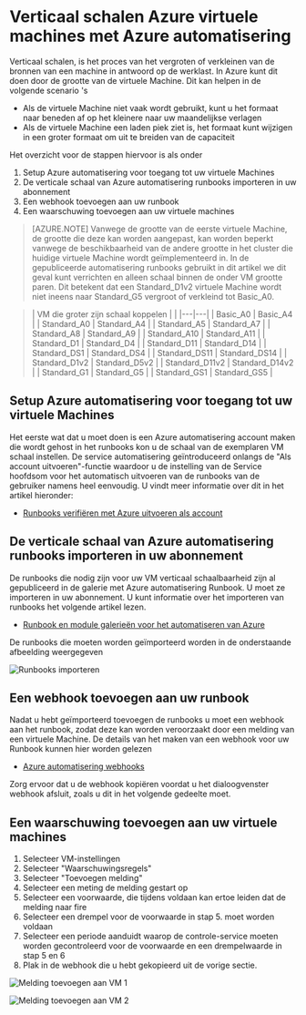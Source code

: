 <properties
    pageTitle="Verticaal schalen Azure virtuele machines met Azure automatisering | Microsoft Azure"
    description="Hoe u verticaal de schaal van een Linux virtuele Machine in antwoord op waarschuwingen met Azure automatisering bewaken"
    services="virtual-machines-linux"
    documentationCenter=""
    authors="singhkays"
    manager="timlt"
    editor=""
    tags="azure-resource-manager"/>

<tags
    ms.service="virtual-machines-linux"
    ms.workload="infrastructure-services"
    ms.tgt_pltfrm="vm-linux"
    ms.devlang="na"
    ms.topic="article"
    ms.date="03/29/2016"
    ms.author="singhkay"/>

# <a name="vertically-scale-azure-virtual-machine-with-azure-automation"></a>Verticaal schalen Azure virtuele machines met Azure automatisering

Verticaal schalen, is het proces van het vergroten of verkleinen van de bronnen van een machine in antwoord op de werklast. In Azure kunt dit doen door de grootte van de virtuele Machine. Dit kan helpen in de volgende scenario 's

- Als de virtuele Machine niet vaak wordt gebruikt, kunt u het formaat naar beneden af op het kleinere naar uw maandelijkse verlagen
- Als de virtuele Machine een laden piek ziet is, het formaat kunt wijzigen in een groter formaat om uit te breiden van de capaciteit

Het overzicht voor de stappen hiervoor is als onder

1. Setup Azure automatisering voor toegang tot uw virtuele Machines
2. De verticale schaal van Azure automatisering runbooks importeren in uw abonnement
3. Een webhook toevoegen aan uw runbook
4. Een waarschuwing toevoegen aan uw virtuele machines

> [AZURE.NOTE] Vanwege de grootte van de eerste virtuele Machine, de grootte die deze kan worden aangepast, kan worden beperkt vanwege de beschikbaarheid van de andere grootte in het cluster die huidige virtuele Machine wordt geïmplementeerd in. In de gepubliceerde automatisering runbooks gebruikt in dit artikel we dit geval kunt verrichten en alleen schaal binnen de onder VM grootte paren. Dit betekent dat een Standard_D1v2 virtuele Machine wordt niet ineens naar Standard_G5 vergroot of verkleind tot Basic_A0.

>| VM die groter zijn schaal koppelen |   |
|---|---|
|  Basic_A0 |  Basic_A4 |
|  Standard_A0 | Standard_A4 |
|  Standard_A5 | Standard_A7  |
|  Standard_A8 | Standard_A9  |
|  Standard_A10 |  Standard_A11 |
|  Standard_D1 |  Standard_D4 |
|  Standard_D11 | Standard_D14  |
|  Standard_DS1 |  Standard_DS4 |
|  Standard_DS11 | Standard_DS14  |
|  Standard_D1v2 |  Standard_D5v2 |
|  Standard_D11v2 |  Standard_D14v2 |
|  Standard_G1 |  Standard_G5 |
|  Standard_GS1 |  Standard_GS5 |

## <a name="setup-azure-automation-to-access-your-virtual-machines"></a>Setup Azure automatisering voor toegang tot uw virtuele Machines

Het eerste wat dat u moet doen is een Azure automatisering account maken die wordt gehost in het runbooks kon u de schaal van de exemplaren VM schaal instellen. De service automatisering geïntroduceerd onlangs de "Als account uitvoeren"-functie waardoor u de instelling van de Service hoofdsom voor het automatisch uitvoeren van de runbooks van de gebruiker namens heel eenvoudig. U vindt meer informatie over dit in het artikel hieronder:

* [Runbooks verifiëren met Azure uitvoeren als account](../automation/automation-sec-configure-azure-runas-account.md)

## <a name="import-the-azure-automation-vertical-scale-runbooks-into-your-subscription"></a>De verticale schaal van Azure automatisering runbooks importeren in uw abonnement

De runbooks die nodig zijn voor uw VM verticaal schaalbaarheid zijn al gepubliceerd in de galerie met Azure automatisering Runbook. U moet ze importeren in uw abonnement. U kunt informatie over het importeren van runbooks het volgende artikel lezen.

* [Runbook en module galerieën voor het automatiseren van Azure](../automation/automation-runbook-gallery.md)

De runbooks die moeten worden geïmporteerd worden in de onderstaande afbeelding weergegeven

![Runbooks importeren](./media/virtual-machines-vertical-scaling-automation/scale-runbooks.png)

## <a name="add-a-webhook-to-your-runbook"></a>Een webhook toevoegen aan uw runbook

Nadat u hebt geïmporteerd toevoegen de runbooks u moet een webhook aan het runbook, zodat deze kan worden veroorzaakt door een melding van een virtuele Machine. De details van het maken van een webhook voor uw Runbook kunnen hier worden gelezen

* [Azure automatisering webhooks](../automation/automation-webhooks.md)

Zorg ervoor dat u de webhook kopiëren voordat u het dialoogvenster webhook afsluit, zoals u dit in het volgende gedeelte moet.

## <a name="add-an-alert-to-your-virtual-machine"></a>Een waarschuwing toevoegen aan uw virtuele machines

1. Selecteer VM-instellingen
2. Selecteer "Waarschuwingsregels"
3. Selecteer "Toevoegen melding"
4. Selecteer een meting de melding gestart op
5. Selecteer een voorwaarde, die tijdens voldaan kan ertoe leiden dat de melding naar fire
6. Selecteer een drempel voor de voorwaarde in stap 5. moet worden voldaan
7. Selecteer een periode aanduidt waarop de controle-service moeten worden gecontroleerd voor de voorwaarde en een drempelwaarde in stap 5 en 6
8. Plak in de webhook die u hebt gekopieerd uit de vorige sectie.

![Melding toevoegen aan VM 1](./media/virtual-machines-vertical-scaling-automation/add-alert-webhook-1.png)

![Melding toevoegen aan VM 2](./media/virtual-machines-vertical-scaling-automation/add-alert-webhook-2.png)